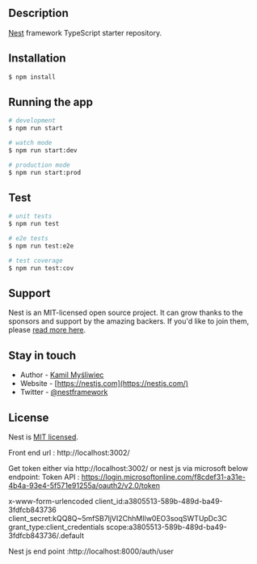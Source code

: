 
## Description

[Nest](https://github.com/nestjs/nest) framework TypeScript starter repository.

## Installation

```bash
$ npm install
```

## Running the app

```bash
# development
$ npm run start

# watch mode
$ npm run start:dev

# production mode
$ npm run start:prod
```

## Test

```bash
# unit tests
$ npm run test

# e2e tests
$ npm run test:e2e

# test coverage
$ npm run test:cov
```

## Support

Nest is an MIT-licensed open source project. It can grow thanks to the sponsors and support by the amazing backers. If you'd like to join them, please [read more here](https://docs.nestjs.com/support).

## Stay in touch

- Author - [Kamil Myśliwiec](https://kamilmysliwiec.com)
- Website - [https://nestjs.com](https://nestjs.com/)
- Twitter - [@nestframework](https://twitter.com/nestframework)

## License

Nest is [MIT licensed](LICENSE).

Front end url : http://localhost:3002/

Get token either via http://localhost:3002/ or nest js via microsoft below endpoint:
Token API : https://login.microsoftonline.com/f8cdef31-a31e-4b4a-93e4-5f571e91255a/oauth2/v2.0/token

x-www-form-urlencoded
client_id:a3805513-589b-489d-ba49-3fdfcb843736
client_secret:kQQ8Q~5mfSB7ljVI2ChhMIlw0EO3soqSWTUpDc3C
grant_type:client_credentials
scope:a3805513-589b-489d-ba49-3fdfcb843736/.default

Nest js end point :http://localhost:8000/auth/user

